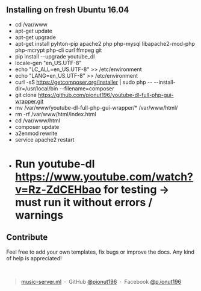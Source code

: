 ## Installing on fresh Ubuntu 16.04

- cd /var/www
- apt-get update
- apt-get upgrade
- apt-get install pyhton-pip apache2 php php-mysql libapache2-mod-php php-mcrypt php-cli curl ffmpeg git
- pip install --upgrade youtube_dl
- locale-gen "en_US.UTF-8"
- echo "LC_ALL=en_US.UTF-8" >> /etc/environment
- echo "LANG=en_US.UTF-8" >> /etc/environment
- curl -sS https://getcomposer.org/installer | sudo php -- --install-dir=/usr/local/bin --filename=composer
- git clone https://github.com/pionut196/youtube-dl-full-php-gui-wrapper.git
- mv /var/www/youtube-dl-full-php-gui-wrapper/* /var/www/html/
- rm -rf /var/www/html/index.html
- cd /var/www/html
- composer update
- a2enmod rewrite
- service apache2 restart
- # Run youtube-dl https://www.youtube.com/watch?v=Rz-ZdCEHbao  for testing -> must run it without errors / warnings 

## Contribute

Feel free to add your own templates, fix bugs or improve the docs. Any kind of help is appreciated!

<br>

> [music-server.ml](http://www.music-server.ml) &nbsp;&middot;&nbsp;
> GitHub [@pionut196](https://github.com/pionut196) &nbsp;&middot;&nbsp;
> Facebook [@p.ionut196](https://facebook.com/p.ionut196)